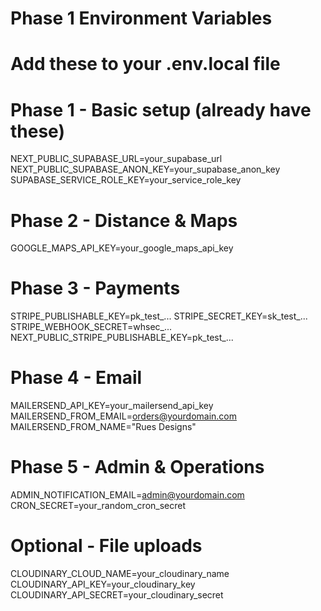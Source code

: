 # Phase 1 Environment Variables
# Add these to your .env.local file

# Phase 1 - Basic setup (already have these)
NEXT_PUBLIC_SUPABASE_URL=your_supabase_url
NEXT_PUBLIC_SUPABASE_ANON_KEY=your_supabase_anon_key
SUPABASE_SERVICE_ROLE_KEY=your_service_role_key

# Phase 2 - Distance & Maps
GOOGLE_MAPS_API_KEY=your_google_maps_api_key

# Phase 3 - Payments
STRIPE_PUBLISHABLE_KEY=pk_test_...
STRIPE_SECRET_KEY=sk_test_...
STRIPE_WEBHOOK_SECRET=whsec_...
NEXT_PUBLIC_STRIPE_PUBLISHABLE_KEY=pk_test_...

# Phase 4 - Email
MAILERSEND_API_KEY=your_mailersend_api_key
MAILERSEND_FROM_EMAIL=orders@yourdomain.com
MAILERSEND_FROM_NAME="Rues Designs"

# Phase 5 - Admin & Operations
ADMIN_NOTIFICATION_EMAIL=admin@yourdomain.com
CRON_SECRET=your_random_cron_secret

# Optional - File uploads
CLOUDINARY_CLOUD_NAME=your_cloudinary_name
CLOUDINARY_API_KEY=your_cloudinary_key
CLOUDINARY_API_SECRET=your_cloudinary_secret